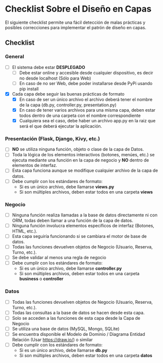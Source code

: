 # Checklist Sobre el Diseño en Capas

El siguiente checklist permite una fácil detección de malas prácticas y posibles correcciones para implementar el patrón de diseño en capas.

## Checklist

### General

- [ ] El sistema debe estar **DESPLEGADO**
    - [ ] Debe estar online y accesible desde cualquier dispositivo, es decir no desde localhost (Sólo para Web)
    - [ ] En caso de no ser Web, debe poder installarse desde PyPi usando pip install
- [x] Cada capa debe seguir las buenas prácticas de formato
    - [x] En caso de ser un único archivo el archivo deberá tener el nombre de la capa (db.py, controller.py, presentation.py)
    - [x] En caso de tener varios archivos para una misma capa, deben estar todos dentro de una carpeta con el nombre correspondiente
    - [x] Cualquiera sea el caso, debe haber un archivo app.py en la raiz que será el que deberá ejecutar la aplicación.

### Presentación (Flask, Django, Kivy, etc.)

- [ ] **NO** se utiliza ninguna función, objeto o clase de la capa de Datos.
- [ ] Toda la lógica de los elementos interactivos (botones, menúes, etc.) se ejecuta mediante una función en la capa de negocio y **NO** dentro de elementos de interfaz.
- [ ] Esta capa funciona aunque se modifique cualquier archivo de la capa de datos.
- [ ] Debe cumplir con los estándares de formato:
    - Si es un único archivo, debe llamarse **views.py**
    - Si son múltiples archivos, deben estar todos en una carpeta **views**

### Negocio

- [ ] Ninguna función realiza llamadas a la base de datos directamente ni con ORM, todas deben llamar a una función de la capa de datos.
- [ ] Ninguna función involucra elementos específicos de interfaz (Botones, HTML, etc.).
- [ ] Esta capa seguiría funcionando si se cambiara el motor de base de datos.
- [ ] Todas las funciones devuelven objetos de Negocio (Usuario, Reserva, Turno, etc.).
- [ ] Se debe validar al menos una regla de negocio
- [ ] Debe cumplir con los estándares de formato:
    - Si es un único archivo, debe llamarse **controller.py**
    - Si son múltiples archivos, deben estar todos en una carpeta **business** o **controller**

### Datos

- [ ] Todas las funciones devuelven objetos de Negocio (Usuario, Reserva, Turno, etc.).
- [ ] Todas las consultas a la base de datos se hacen desde esta capa.
- [ ] Solo se acceden a las funciones de esta capa desde la Capa de Negocio
- [ ] Se utiliza una base de datos (MySQL, Mongo, SQLite)
- [ ] Se encuentra disponible el Modelo de Dominio / Diagrama Entidad Relación (Usar https://draw.io/) o similar
- [ ] Debe cumplir con los estándares de formato:
    - Si es un único archivo, debe llamarse **db.py**
    - Si son múltiples archivos, deben estar todos en una carpeta **datos**
